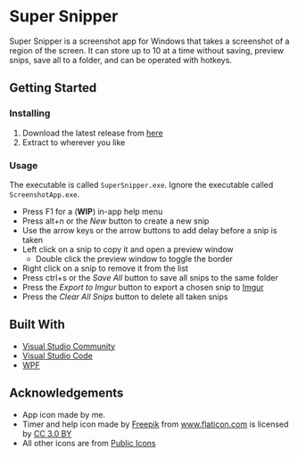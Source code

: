 # Super Snipper
Super Snipper is a screenshot app for Windows that takes a screenshot of a region of the screen. It can store up to 10 at a time without saving, preview snips, save all to a folder, and can be operated with hotkeys.

## Getting Started

### Installing
1. Download the latest release from [here](https://github.com/noob2star/Super-Snipper/releases "Releases")
2. Extract to wherever you like

### Usage
The executable is called `SuperSnipper.exe`. Ignore the executable called `ScreenshotApp.exe`.
- Press F1 for a (**WIP**) in-app help menu
- Press alt+n or the *New* button to create a new snip
- Use the arrow keys or the arrow buttons to add delay before a snip is taken
- Left click on a snip to copy it and open a preview window
  - Double click the preview window to toggle the border
- Right click on a snip to remove it from the list
- Press ctrl+s or the *Save All* button to save all snips to the same folder
- Press the *Export to Imgur* button to export a chosen snip to [Imgur](https://imgur.com/)
- Press the *Clear All Snips* button to delete all taken snips

## Built With
- [Visual Studio Community](https://www.visualstudio.com/vs/)
- [Visual Studio Code](https://code.visualstudio.com/)
- [WPF](https://en.wikipedia.org/wiki/Windows_Presentation_Foundation "WPF on Wikipedia")

## Acknowledgements
- App icon made by me.
- <div>Timer and help icon made by <a href="http://www.freepik.com" title="Freepik">Freepik</a> from <a href="https://www.flaticon.com/" title="Flaticon">www.flaticon.com</a> is licensed by <a href="http://creativecommons.org/licenses/by/3.0/" title="Creative Commons BY 3.0" target="_blank">CC 3.0 BY</a></div>
- All other icons are from [Public Icons](http://publicicons.org/)
